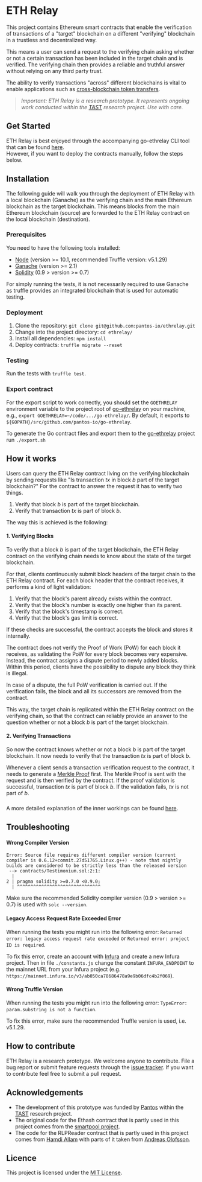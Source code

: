 # ETH Relay

This project contains Ethereum smart contracts that enable the verification of transactions of a "target"
blockchain on a different "verifying" blockchain in a trustless and decentralized way. 

This means a user can send a request to the verifying chain asking whether or not a certain transaction 
has been included in the target chain and is verified. The verifying chain then provides
a reliable and truthful answer without relying on any third party trust.

The ability to verify transactions "across" different blockchains is vital to enable applications such as 
[cross-blockchain token transfers](https://dsg.tuwien.ac.at/projects/tast/pub/tast-white-paper-5.pdf).
> _Important: ETH Relay is a research prototype. 
  It represents ongoing work conducted within the [TAST](https://dsg.tuwien.ac.at/projects/tast/) 
  research project. Use with care._

## Get Started
ETH Relay is best enjoyed through the accompanying go-ethrelay CLI tool that can be found
[here](https://github.com/pantos-io/go-ethrelay).  
However, if you want to deploy the contracts manually, follow the steps below.

## Installation
The following guide will walk you through the deployment of ETH Relay with a local blockchain (Ganache) 
as the verifying chain and the main Ethereum blockchain as the target blockchain. This means blocks from
the main Ethereum blockchain (source) are forwarded to the ETH Relay contract on the local blockchain (destination).

### Prerequisites
You need to have the following tools installed:
* [Node](https://nodejs.org/en/) (version >= 10.1, recommended Truffle version: v5.1.29)
* [Ganache](https://www.trufflesuite.com/ganache) (version >= 2.1)
* [Solidity](https://docs.soliditylang.org/en/latest/installing-solidity.html) (0.9 > version >= 0.7)

For simply running the tests, it is not necessarily required to use Ganache as truffle provides an integrated
blockchain that is used for automatic testing.

### Deployment
1. Clone the repository: `git clone git@github.com:pantos-io/ethrelay.git`
2. Change into the project directory: `cd ethrelay/`
3. Install all dependencies: `npm install`
4. Deploy contracts: `truffle migrate --reset`

### Testing
Run the tests with `truffle test`.

### Export contract
For the export script to work correctly,
you should set the `GOETHRELAY` environment variable to the project root of [go-ethrelay](https://github.com/pantos-io/go-ethrelay) on your machine, e.g.,
`export GOETHRELAY=~/code/.../go-ethrelay/`. By default, it exports to `${GOPATH}/src/github.com/pantos-io/go-ethrelay`.

To generate the Go contract files and export them to the [go-ethrelay](https://github.com/pantos-io/go-ethrelay) project run `./export.sh`

## How it works
Users can query the ETH Relay contract living on the verifying blockchain by sending requests like 
"Is transaction _tx_ in block _b_ part of the target blockchain?"
For the contract to answer the request it has to verify two things.
1. Verify that block _b_ is part of the target blockchain.
2. Verify that transaction _tx_ is part of block _b_.

The way this is achieved is the following:

#### 1. Verifying Blocks
To verify that a block _b_ is part of the target blockchain, the ETH Relay contract on the verifying 
chain needs to know about the state of the target blockchain. 

For that, clients continuously submit block headers of the target chain to the ETH Relay contract.
For each block header that the contract receives, it performs a kind of light validation:
   1. Verify that the block's parent already exists within the contract.
   2. Verify that the block's number is exactly one higher than its parent.
   3. Verify that the block's timestamp is correct.
   4. Verify that the block's gas limit is correct.
   
If these checks are successful, the contract accepts the block and stores it internally.
   
The contract does not verify the Proof of Work (PoW) for each block it receives, 
as validating the PoW for every block becomes very expensive. 
Instead, the contract assigns a dispute period to newly added blocks. Within this period, clients have the
possibility to dispute any block they think is illegal. 

In case of a dispute, the full PoW verification is carried out. 
If the verification fails, the block and all its successors are removed from the contract.
   
This way, the target chain is replicated within the ETH Relay contract on the verifying chain, 
so that the contract can reliably provide an answer to the question whether or not a block _b_ is part 
of the target blockchain.

#### 2. Verifying Transactions
So now the contract knows whether or not a block _b_ is part of the target blockchain.
It now needs to verify that the transaction _tx_ is part of block _b_.

Whenever a client sends a transaction verification request to the contract, 
it needs to generate a [Merkle Proof](https://dsg.tuwien.ac.at/projects/tast/pub/tast-white-paper-5.pdf) first. 
The Merkle Proof is sent with the request and is then verified by the contract.
If the proof validation is successful, transaction _tx_ is part of block _b_. If the validation fails,
_tx_ is not part of _b_.

###
A more detailed explanation of the inner workings can be found [here](https://dsg.tuwien.ac.at/projects/tast/pub/tast-white-paper-6.pdf). 

## Troubleshooting
#### Wrong Compiler Version
```
Error: Source file requires different compiler version (current compiler is 0.6.12+commit.27d51765.Linux.g++) - note that nightly builds are considered to be strictly less than the released version
 --> contracts/Testimonium.sol:2:1:
  |
2 | pragma solidity >=0.7.0 <0.9.0;
  | ^^^^^^^^^^^^^^^^^^^^^^^^^^^^^^^
```
Make sure the recommended Solidity compiler version (0.9 > version >= 0.7) is used with `solc --version`.

#### Legacy Access Request Rate Exceeded Error
When running the tests you might run into the following error: `Returned error: legacy access request rate exceeded` or `Returned error: project ID is required`.

To fix this error, create an account with [Infura](https://infura.io/register) and create a new Infura project. 
Then in file `./constants.js` change the constant `INFURA_ENDPOINT` to the mainnet URL from your Infura project (e.g. `https://mainnet.infura.io/v3/ab050ca78686478a9e9b06dfc4b2f069`).

#### Wrong Truffle Version
When running the tests you might run into the following error: `TypeError: param.substring is not a function`.

To fix this error, make sure the recommended Truffle version is used, i.e. v5.1.29.

## How to contribute
ETH Relay is a research prototype. We welcome anyone to contribute.
File a bug report or submit feature requests through the [issue tracker](https://github.com/pantos-io/ethrelay/issues). 
If you want to contribute feel free to submit a pull request.

## Acknowledgements
* The development of this prototype was funded by [Pantos](https://pantos.io/) within the [TAST](https://dsg.tuwien.ac.at/projects/tast/) research project.
* The original code for the Ethash contract that is partly used in this project comes from the [smartpool project](https://github.com/smartpool).
* The code for the RLPReader contract that is partly used in this project comes from [Hamdi Allam](https://github.com/hamdiallam/Solidity-RLP) with parts 
of it taken from [Andreas Olofsson](https://github.com/androlo/standard-contracts/blob/master/contracts/src/codec/RLP.sol).

## Licence
This project is licensed under the [MIT License](LICENSE).
